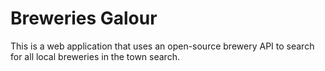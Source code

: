 # Breweries Galour
This is a web application that uses an open-source brewery API to search for all local breweries in the town search.
